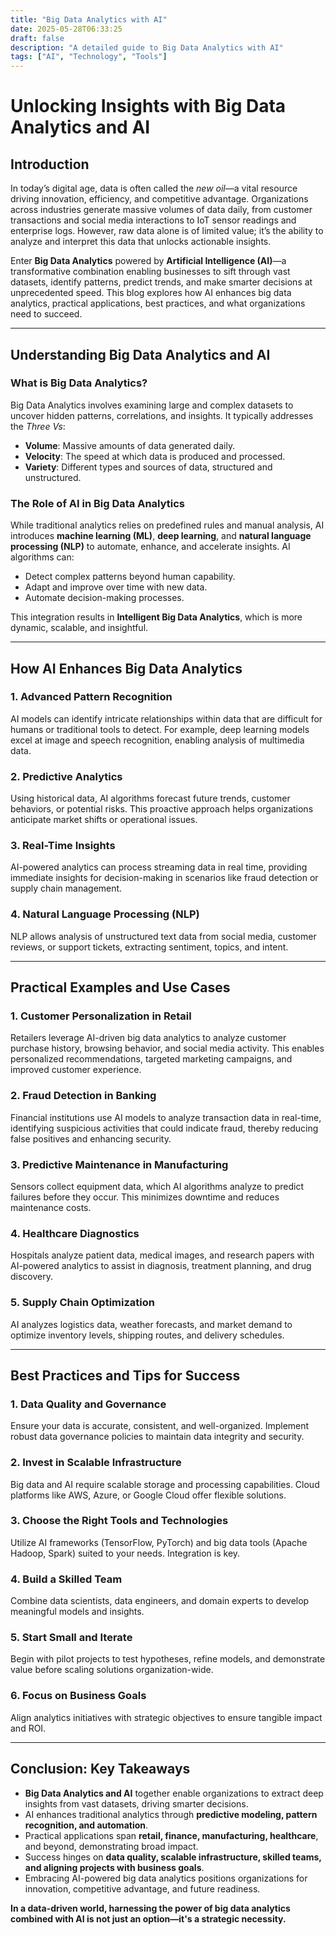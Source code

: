 ```yaml
---
title: "Big Data Analytics with AI"
date: 2025-05-28T06:33:25
draft: false
description: "A detailed guide to Big Data Analytics with AI"
tags: ["AI", "Technology", "Tools"]
---
```


# Unlocking Insights with Big Data Analytics and AI

## Introduction

In today’s digital age, data is often called the *new oil*—a vital resource driving innovation, efficiency, and competitive advantage. Organizations across industries generate massive volumes of data daily, from customer transactions and social media interactions to IoT sensor readings and enterprise logs. However, raw data alone is of limited value; it’s the ability to analyze and interpret this data that unlocks actionable insights.

Enter **Big Data Analytics** powered by **Artificial Intelligence (AI)**—a transformative combination enabling businesses to sift through vast datasets, identify patterns, predict trends, and make smarter decisions at unprecedented speed. This blog explores how AI enhances big data analytics, practical applications, best practices, and what organizations need to succeed.

---

## Understanding Big Data Analytics and AI

### What is Big Data Analytics?

Big Data Analytics involves examining large and complex datasets to uncover hidden patterns, correlations, and insights. It typically addresses the *Three Vs*:
- **Volume**: Massive amounts of data generated daily.
- **Velocity**: The speed at which data is produced and processed.
- **Variety**: Different types and sources of data, structured and unstructured.

### The Role of AI in Big Data Analytics

While traditional analytics relies on predefined rules and manual analysis, AI introduces **machine learning (ML)**, **deep learning**, and **natural language processing (NLP)** to automate, enhance, and accelerate insights. AI algorithms can:
- Detect complex patterns beyond human capability.
- Adapt and improve over time with new data.
- Automate decision-making processes.

This integration results in **Intelligent Big Data Analytics**, which is more dynamic, scalable, and insightful.

---

## How AI Enhances Big Data Analytics

### 1. Advanced Pattern Recognition

AI models can identify intricate relationships within data that are difficult for humans or traditional tools to detect. For example, deep learning models excel at image and speech recognition, enabling analysis of multimedia data.

### 2. Predictive Analytics

Using historical data, AI algorithms forecast future trends, customer behaviors, or potential risks. This proactive approach helps organizations anticipate market shifts or operational issues.

### 3. Real-Time Insights

AI-powered analytics can process streaming data in real time, providing immediate insights for decision-making in scenarios like fraud detection or supply chain management.

### 4. Natural Language Processing (NLP)

NLP allows analysis of unstructured text data from social media, customer reviews, or support tickets, extracting sentiment, topics, and intent.

---

## Practical Examples and Use Cases

### 1. Customer Personalization in Retail

Retailers leverage AI-driven big data analytics to analyze customer purchase history, browsing behavior, and social media activity. This enables personalized recommendations, targeted marketing campaigns, and improved customer experience.

### 2. Fraud Detection in Banking

Financial institutions use AI models to analyze transaction data in real-time, identifying suspicious activities that could indicate fraud, thereby reducing false positives and enhancing security.

### 3. Predictive Maintenance in Manufacturing

Sensors collect equipment data, which AI algorithms analyze to predict failures before they occur. This minimizes downtime and reduces maintenance costs.

### 4. Healthcare Diagnostics

Hospitals analyze patient data, medical images, and research papers with AI-powered analytics to assist in diagnosis, treatment planning, and drug discovery.

### 5. Supply Chain Optimization

AI analyzes logistics data, weather forecasts, and market demand to optimize inventory levels, shipping routes, and delivery schedules.

---

## Best Practices and Tips for Success

### 1. Data Quality and Governance

Ensure your data is accurate, consistent, and well-organized. Implement robust data governance policies to maintain data integrity and security.

### 2. Invest in Scalable Infrastructure

Big data and AI require scalable storage and processing capabilities. Cloud platforms like AWS, Azure, or Google Cloud offer flexible solutions.

### 3. Choose the Right Tools and Technologies

Utilize AI frameworks (TensorFlow, PyTorch) and big data tools (Apache Hadoop, Spark) suited to your needs. Integration is key.

### 4. Build a Skilled Team

Combine data scientists, data engineers, and domain experts to develop meaningful models and insights.

### 5. Start Small and Iterate

Begin with pilot projects to test hypotheses, refine models, and demonstrate value before scaling solutions organization-wide.

### 6. Focus on Business Goals

Align analytics initiatives with strategic objectives to ensure tangible impact and ROI.

---

## Conclusion: Key Takeaways

- **Big Data Analytics and AI** together enable organizations to extract deep insights from vast datasets, driving smarter decisions.
- AI enhances traditional analytics through **predictive modeling, pattern recognition, and automation**.
- Practical applications span **retail, finance, manufacturing, healthcare**, and beyond, demonstrating broad impact.
- Success hinges on **data quality, scalable infrastructure, skilled teams, and aligning projects with business goals**.
- Embracing AI-powered big data analytics positions organizations for innovation, competitive advantage, and future readiness.

**In a data-driven world, harnessing the power of big data analytics combined with AI is not just an option—it's a strategic necessity.**